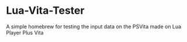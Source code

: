 # Lua-Vita-Tester
A simple homebrew for testing the input data on the PSVita made on Lua Player Plus Vita
